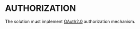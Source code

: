 # AUTHORIZATION
The solution must implement [OAuth2.0][1] authorization mechanism.

[1]: https://en.wikipedia.org/wiki/OAuth#OAuth_2.0